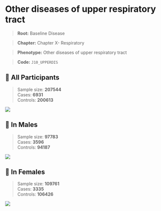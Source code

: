 # Other diseases of upper respiratory tract

> **Root:** Baseline Disease  

> **Chapter:** Chapter X- Respiratory  

> **Phenotype:** Other diseases of upper respiratory tract  

> **Code:** `J10_UPPERDIS`

## 🧪 All Participants  
> Sample size: **207544**  
> Cases: **6931**  
> Controls: **200613**
<img src="/Disease/Figures/ALL/Incidence/J10_UPPERDIS.png"/>
<CsvTable src="/Disease/Data/ALL/Incidence/COX_J10_UPPERDIS.csv" label="🔍 View full results" />

## 👨 In Males  
> Sample size: **97783**  
> Cases: **3596**  
> Controls: **94187**
<img src="/Disease/Figures/Male/Incidence/J10_UPPERDIS.png"/>
<CsvTable src="/Disease/Data/Male/Incidence/COX_J10_UPPERDIS.csv" label="🔍 View full results" />

## 👩 In Females  
> Sample size: **109761**  
> Cases: **3335**  
> Controls: **106426**
<img src="/Disease/Figures/Female/Incidence/J10_UPPERDIS.png"/>
<CsvTable src="/Disease/Data/Female/Incidence/COX_J10_UPPERDIS.csv" label="🔍 View full results" />
